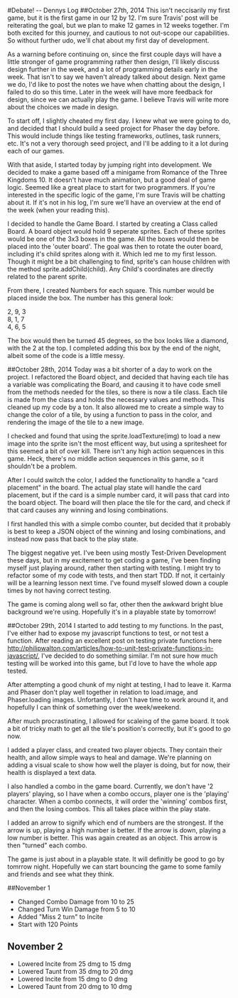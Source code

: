 #Debate! -- Dennys Log
##October 27th, 2014
This isn't neccisarily my first game, but it is the first game in our 12 by 12. I'm sure Travis' post will be reiterating the goal, but we plan to make 12 games in 12 weeks together. I'm both excited for this journey, and cautious to not out-scope our capabilities. So without further udo, we'll chat about my first day of development.

As a warning before continuing on, since the first couple days will have a little stronger of game programming rather then design, I'll likely discuss design further in the week, and a lot of programming details early in the week. That isn't to say we haven't already talked about design. Next game we do, I'd like to post the notes we have when chatting about the design, I failed to do so this time. Later in the week will have more feedback for design, since we can actually play the game. I believe Travis will write more about the choices we made in design.

To start off, I slightly cheated my first day. I knew what we were going to do, and decided that I should build a seed project for Phaser the day before. This would include things like testing frameworks, outlines, task runners, etc. It's not a very thorough seed project, and I'll be adding to it a lot during each of our games. 

With that aside, I started today by jumping right into development. We decided to make a game based off a minigame from Romance of the Three Kingdoms 10. It doesn't have much animation, but a good deal of game logic. Seemed like a great place to start for two programmers. If you're interested in the specific logic of the game, I'm sure Travis will be chatting about it. If it's not in his log, I'm sure we'll have an overview at the end of the week (when your reading this).

I decided to handle the Game Board. I started by creating a Class called Board. A board object would hold 9 seperate sprites. Each of these sprites would be one of the 3x3 boxes in the game. All the boxes would then be placed into the 'outer board'. The goal was then to rotate the outer board, including it's child sprites along with it. Which led me to my first lesson. Though it might be a bit challenging to find, sprite's can house children with the method sprite.addChild(child). Any Child's coordinates are directly related to the parent sprite.

From there, I created Numbers for each square. This number would be placed inside the box. The number has this general look:

2, 9, 3 <br>
8, 1, 7 <br>
4, 6, 5

The box would then be turned 45 degrees, so the box looks like a diamond, with the 2 at the top. I completed adding this box by the end of the night, albeit some of the code is a little messy.

##October 28th, 2014
Today was a bit shorter of a day to work on the project. I refactored the Board object, and decided that having each tile has a variable was complicating the Board, and causing it to have code smell from the methods needed for the tiles, so there is now a tile class. Each tile is made from the class and holds the necessary values and methods. This cleaned up my code by a ton. It also allowed me to create a simple way to change the color of a tile, by using a function to pass in the color, and rendering the image of the tile to a new image.

I checked and found that using the sprite.loadTexture(img) to load a new image into the sprite isn't the most efficent way, but using a spritesheet for this seemed a bit of over kill. There isn't any high action sequences in this game. Heck, there's no middle action sequences in this game, so it shouldn't be a problem.

After I could switch the color, I added the functionality to handle a "card placement" in the board. The actual play state will handle the card placement, but if the card is a simple number card, it will pass that card into the board object. The board will then place the tile for the card, and check if that card causes any winning and losing combinations.

I first handled this with a simple combo counter, but decided that it probably is best to keep a JSON object of the winning and losing combinations, and instead now pass that back to the play state.

The biggest negative yet. I've been using mostly Test-Driven Development these days, but in my excitement to get coding a game, I've been finding myself just playing around, rather then starting with testing. I might try to refactor some of my code with tests, and then start TDD. If not, it certainly will be a learning lesson next time. I've found myself slowed down a couple times by not having correct testing.

The game is coming along well so far, other then the awkward bright blue background we're using. Hopefully it's in a playable state by tomorrow!

##October 29th, 2014
I started to add testing to my functions. In the past, I've either had to expose my javascript functions to test, or not test a function. After reading an excellent post on testing private functions here http://philipwalton.com/articles/how-to-unit-test-private-functions-in-javascript/, I've decided to do something similar. I'm not sure how much testing will be worked into this game, but I'd love to have the whole app tested.

After attempting a good chunk of my night at testing, I had to leave it. Karma and Phaser don't play well together in relation to load.image, and Phaser.loading images. Unfortantly, I don't have time to work around it, and hopefully I can think of something over the week/weekend.

After much procrastinating, I allowed for scaleing of the game board. It took a bit of tricky math to get all the tile's position's correctly, but it's good to go now. 

I added a player class, and created two player objects. They contain their health, and allow simple ways to heal and damage. We're planning on adding a visual scale to show how well the player is doing, but for now, their health is displayed a text data.

I also handled a combo in the game board. Currently, we don't have '2 players' playing, so I have when a combo occurs, player one is the 'playing' character. When a combo connects, it will order the 'winning' combos first, and then the losing combos. This all takes place within the play state.

I added an arrow to signify which end of numbers are the strongest. If the arrow is up, playing a high number is better. If the arrow is down, playing a low number is better. This was again created as an object. This arrow is then "turned" each combo.

The game is just about in a playable state. It will definitly be good to go by tomrrow night. Hopefully we can start bouncing the game to some family and friends and see what they think.

##November 1
* Changed Combo Damage from 10 to 25
* Changed Turn Win Damage from 5 to 10
* Added "Miss 2 turn" to Incite
* Start with 120 Points

## November 2
* Lowered Incite from 25 dmg to 15 dmg
* Lowered Taunt from 35 dmg to 20 dmg
* Lowered Incite from 15 dmg to 0 dmg
* Lowered Taunt from 20 dmg to 10 dmg